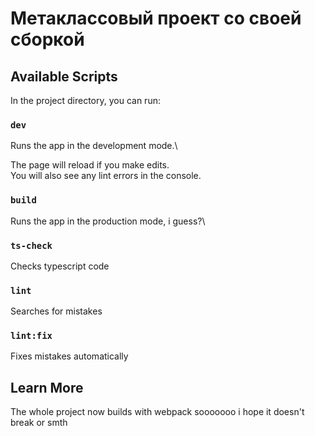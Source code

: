 # Метаклассовый проект со своей сборкой

## Available Scripts

In the project directory, you can run:

### `dev`

Runs the app in the development mode.\

The page will reload if you make edits.\
You will also see any lint errors in the console.

### `build`

Runs the app in the production mode, i guess?\

### `ts-check`

Checks typescript code

### `lint`

Searches for mistakes 

### `lint:fix`

Fixes mistakes automatically

## Learn More

The whole project now builds with webpack sooooooo i hope it doesn't break or smth
